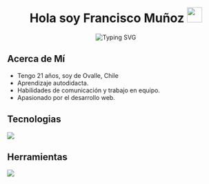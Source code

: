 <h1 align="center">
  <b> Hola soy Francisco Muñoz </b>
    <img src="https://media.giphy.com/media/hvRJCLFzcasrR4ia7z/giphy.gif" width="35"> 
</h1>

<p align="center">
  <img src="https://readme-typing-svg.herokuapp.com?font=Fira+Code&pause=1000&color=8BF77B&center=true&vCenter=true&width=435&lines=Estudiante+de+Ing.+en+Inform%C3%A1tica;Front-End+Developer" alt="Typing SVG" />
</p>

<!-- Acerca de mi -->
## **Acerca de Mí**
- Tengo 21 años, soy de Ovalle, Chile
- Aprendizaje autodidacta.
- Habilidades de comunicación y trabajo en equipo.
- Apasionado por el desarrollo web.

<!-- tecnologias dominio -->
## **Tecnologias**
<p align="left">
  <a href="https://skillicons.dev">
    <img src="https://skillicons.dev/icons?i=html,css,js,react,astro,tailwind,nodejs,express" />
  </a>
</p>

## **Herramientas**
<p align="left">
  <a href="https://skillicons.dev">
    <img src="https://skillicons.dev/icons?i=postman,mongodb,mysql,git" />
  </a>
</p>
